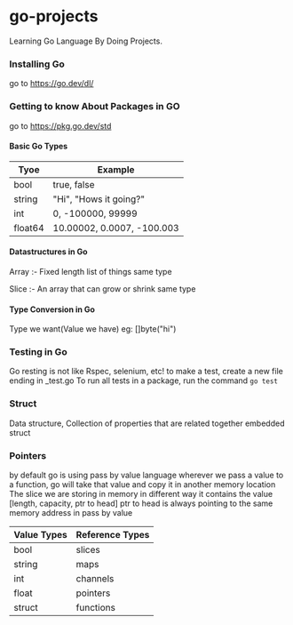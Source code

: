 # go-projects

Learning Go Language By Doing Projects.

### Installing Go

go to https://go.dev/dl/

### Getting to know About Packages in GO

go to https://pkg.go.dev/std

#### Basic Go Types

| Tyoe    | Example                    |
| ------- | -------------------------- |
| bool    | true, false                |
| string  | "Hi", "Hows it going?"     |
| int     | 0, -100000, 99999          |
| float64 | 10.00002, 0.0007, -100.003 |

#### Datastructures in Go

Array :- Fixed length list of things same type

Slice :- An array that can grow or shrink same type

#### Type Conversion in Go

Type we want(Value we have) eg: []byte("hi")

### Testing in Go

Go resting is not like Rspec, selenium, etc!
to make a test, create a new file ending in \_test.go
To run all tests in a package, run the command
`go test`

### Struct

Data structure, Collection of properties that are related together
embedded struct

### Pointers

by default go is using pass by value language
wherever we pass a value to a function, go will take that value and copy it in another memory location
The slice we are storing in memory in different way it contains the value [length, capacity, ptr to head]
ptr to head is always pointing to the same memory address in pass by value

| Value Types | Reference Types |
| ----------- | --------------- |
| bool        | slices          |
| string      | maps            |
| int         | channels        |
| float       | pointers        |
| struct      | functions       |
